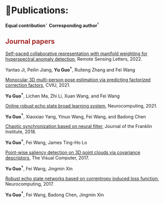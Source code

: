 # 📝Publications:
**Equal contribution**$^\star$
**Corresponding author**$^\dagger$

## <span style="color:brown">Journal papers</span>
<!-- <div class='paper-box'><div class='paper-box-image'><div class="badge">Remote Sensing Letters 2022</div><img src='images/pub/posetrans.gif' type="video/mp4`" alt="sym" width="100%"></div>
<div class='paper-box-text' markdown="1"> -->

[Self-paced collaborative representation with manifold weighting for hyperspectral anomaly detection](https://www.tandfonline.com/doi/full/10.1080/2150704X.2022.2057824), Remote Sensing Letters, 2022.

Yantao Ji, Peilin Jiang, **Yu Guo$^\dagger$**, Ruiteng Zhang and Fei Wang

<!-- <strong><span class='show_paper_citations' data='3xd3EAAAAJ:ufrVoPGSRksC'></span></strong>
- A neural video rendering framework coupled with an image-translation-based dynamic details generation network (D2G-Net), which fully utilizes both the stability of explicit 3D features and the capacity of learning components.
</div>
</div> -->


[Monocular 3D multi-person pose estimation via predicting factorized correction factors](https://www.sciencedirect.com/science/article/pii/S1077314221001223), CVIU, 2021.

**Yu Guo$^\dagger$**, Lichen Ma, Zhi Li, Xuan Wang, and Fei Wang


[Online robust echo state broad learning system](https://www.sciencedirect.com/science/article/pii/S0925231221012960), Neurocomputing, 2021.

**Yu Guo$^\dagger$**, Xiaoxiao Yang, Yinuo Wang, Fei Wang, and Badong Chen

[Chaotic synchronization based on neural filter](https://www.sciencedirect.com/science/article/pii/S0016003217301448), Journal of the Franklin Institute, 2018.

**Yu Guo$^\dagger$**, Fei Wang, James Ting-Ho Lo

[Point-wise saliency detection on 3D point clouds via covariance descriptors](https://link.springer.com/article/10.1007/s00371-017-1416-3), The Visual Computer, 2017.

**Yu Guo$^\dagger$**, Fei Wang, Jingmin Xin

[Robust echo state networks based on correntropy induced loss function](https://www.sciencedirect.com/science/article/pii/S0925231217310536), Neurocomputing, 2017.

**Yu Guo$^\dagger$**, Fei Wang, Badong Chen, Jingmin Xin









<!--
# 🎖 Honors and Awards
- *2021.10* Lorem ipsum dolor sit amet, consectetur adipiscing elit. Vivamus ornare aliquet ipsum, ac tempus justo dapibus sit amet. 
- *2021.09* Lorem ipsum dolor sit amet, consectetur adipiscing elit. Vivamus ornare aliquet ipsum, ac tempus justo dapibus sit amet. 

# 📖 Educations
- *2019.06 - 2022.04 (now)*, Lorem ipsum dolor sit amet, consectetur adipiscing elit. Vivamus ornare aliquet ipsum, ac tempus justo dapibus sit amet. 
- *2015.09 - 2019.06*, Lorem ipsum dolor sit amet, consectetur adipiscing elit. Vivamus ornare aliquet ipsum, ac tempus justo dapibus sit amet. 

# 💬 Invited Talks
- *2021.06*, Lorem ipsum dolor sit amet, consectetur adipiscing elit. Vivamus ornare aliquet ipsum, ac tempus justo dapibus sit amet. 
- *2021.03*, Lorem ipsum dolor sit amet, consectetur adipiscing elit. Vivamus ornare aliquet ipsum, ac tempus justo dapibus sit amet.  \| [\[video\]](https://github.com/)

# 💻 Internships
- *2019.05 - 2020.02*, [Lorem](https://github.com/), China.
-->
